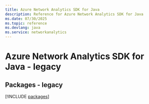 ```yaml
---
title: Azure Network Analytics SDK for Java
description: Reference for Azure Network Analytics SDK for Java
ms.date: 07/30/2025
ms.topic: reference
ms.devlang: java
ms.service: networkanalytics
---
```

# Azure Network Analytics SDK for Java - legacy
## Packages - legacy
[!INCLUDE [packages](network-analytics-index.md)]